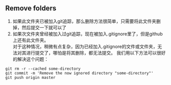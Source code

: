 ## Remove folders 
1. 如果此文件夹已被加入git追踪，那么删除方法很简单，只需要将此文件夹删掉，然后提交一下就可以了
2. 如果次文件夹曾经被加入过git追踪，现在被加入.gitignore里了，但是github上还有此文件夹。  
对于这种情况，稍微有点复杂，因为已经加入.gitignore的文件或文件夹，无法对其进行提交了，哪怕是将其删除，都无法提交。
我们用以下方法可以很好的解决这个问题：   
```
git rm -r --cached some-directory
git commit -m 'Remove the now ignored directory "some-directory"'
git push origin master
```

